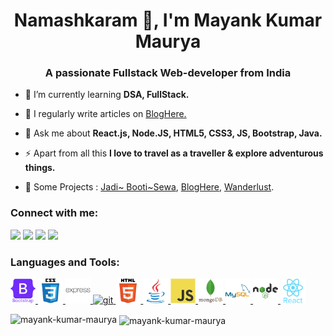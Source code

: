 <h1 align="center">Namashkaram 👋, I'm Mayank Kumar Maurya</h1>
<h3 align="center">A passionate Fullstack Web-developer from India</h3>

- 🌱 I’m currently learning **DSA, FullStack.**

- 📝 I regularly write articles on [BlogHere.](https://bloghere-ms8p.onrender.com/blogHere)

- 💬 Ask me about **React.js, Node.JS, HTML5, CSS3, JS, Bootstrap, Java.**

- ⚡ Apart from all this **I love to travel as a traveller & explore adventurous things.**
- 📝 Some Projects : [Jadi~ Booti~Sewa](https://github.com/Mayank-Kumar-Maurya/Jadi-Booti-Sewa), [BlogHere](https://bloghere-ms8p.onrender.com/blogHere),  [Wanderlust](https://wanderlust-project-xoyx.onrender.com/listings).

<h3 align="left">Connect with me:</h3>
<p align="left">
  <a href="https://mayankkumarmaurya.onrender.com"><img src="https://img.shields.io/badge/-Portfolio-orange?style=flat&logo=link&logoColor=white" /></a>
  <a href="mailto:mayankmaurya2122@gmail.com"><img src="https://img.shields.io/badge/-Gmail-D14836?style=flat&logo=Gmail&logoColor=white" /></a>
  <a href="https://linkedin.com/in/Mayank-Kumar-Maurya"><img src="https://img.shields.io/badge/-LinkedIn-blue?style=flat&logo=LinkedIn&logoColor=white" /></a>
  <a href="https://leetcode.com/u/Jaadu-/"><img src="https://img.shields.io/badge/-LeetCode-FFA116?style=flat&logo=LeetCode&logoColor=black" /></a>
  
</p>

<h3 align="left">Languages and Tools:</h3>
<p align="left"> <a href="https://getbootstrap.com" target="_blank" rel="noreferrer"> <img src="https://raw.githubusercontent.com/devicons/devicon/master/icons/bootstrap/bootstrap-plain-wordmark.svg" alt="bootstrap" width="40" height="40"/> </a> <a href="https://www.w3schools.com/css/" target="_blank" rel="noreferrer"> <img src="https://raw.githubusercontent.com/devicons/devicon/master/icons/css3/css3-original-wordmark.svg" alt="css3" width="40" height="40"/> </a> <a href="https://expressjs.com" target="_blank" rel="noreferrer"> <img src="https://raw.githubusercontent.com/devicons/devicon/master/icons/express/express-original-wordmark.svg" alt="express" width="40" height="40"/> </a> <a href="https://git-scm.com/" target="_blank" rel="noreferrer"> <img src="https://www.vectorlogo.zone/logos/git-scm/git-scm-icon.svg" alt="git" width="40" height="40"/> </a> <a href="https://www.w3.org/html/" target="_blank" rel="noreferrer"> <img src="https://raw.githubusercontent.com/devicons/devicon/master/icons/html5/html5-original-wordmark.svg" alt="html5" width="40" height="40"/> </a> <a href="https://www.java.com" target="_blank" rel="noreferrer"> <img src="https://raw.githubusercontent.com/devicons/devicon/master/icons/java/java-original.svg" alt="java" width="40" height="40"/> </a> <a href="https://developer.mozilla.org/en-US/docs/Web/JavaScript" target="_blank" rel="noreferrer"> <img src="https://raw.githubusercontent.com/devicons/devicon/master/icons/javascript/javascript-original.svg" alt="javascript" width="40" height="40"/> </a> <a href="https://www.mongodb.com/" target="_blank" rel="noreferrer"> <img src="https://raw.githubusercontent.com/devicons/devicon/master/icons/mongodb/mongodb-original-wordmark.svg" alt="mongodb" width="40" height="40"/> </a> <a href="https://www.mysql.com/" target="_blank" rel="noreferrer"> <img src="https://raw.githubusercontent.com/devicons/devicon/master/icons/mysql/mysql-original-wordmark.svg" alt="mysql" width="40" height="40"/> </a> <a href="https://nodejs.org" target="_blank" rel="noreferrer"> <img src="https://raw.githubusercontent.com/devicons/devicon/master/icons/nodejs/nodejs-original-wordmark.svg" alt="nodejs" width="40" height="40"/> </a> <a href="https://reactjs.org/" target="_blank" rel="noreferrer"> <img src="https://raw.githubusercontent.com/devicons/devicon/master/icons/react/react-original-wordmark.svg" alt="react" width="40" height="40"/> </a> </p>

<p><img align="left" src="https://github-readme-stats.vercel.app/api/top-langs?username=mayank-kumar-maurya&show_icons=true&locale=en&layout=compact" alt="mayank-kumar-maurya" /></p>

<p>&nbsp;<img align="center" src="https://github-readme-stats.vercel.app/api?username=mayank-kumar-maurya&show_icons=true&locale=en" alt="mayank-kumar-maurya" /></p>
